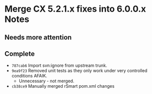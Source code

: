 Merge CX 5.2.1.x fixes into 6.0.0.x Notes
=========================================

Needs more attention
--------------------


Complete
--------
* `787cab6` Import svn:ignore from upstream trunk.
* `9ea9f23` Removed unit tests as they only work under very controlled conditions AFAIK.
  * Unnecessary - not merged.
* `cb38ce9` Manually merged rSmart pom.xml changes
